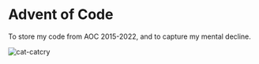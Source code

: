 # Advent of Code
To store my code from AOC 2015-2022, and to capture my mental decline.

![cat-catcry](https://user-images.githubusercontent.com/117062305/205315359-8b3f5202-aaed-417b-893b-d2f3abe9cf48.gif)
